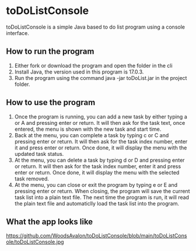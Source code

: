 # toDoListConsole
toDoListConsole is a simple Java based to do list program using a console interface.

## How to run the program
1. Either fork or download the program and open the folder in the cli
2. Install Java, the version used in this program is 17.0.3.
3. Run the program using the command java -jar toDoList.jar in the project folder.

## How to use the program
1. Once the program is running, you can add a new task by either typing a or A and pressing enter or return. It will then ask for the task text, once entered, the menu is shown with the new task and start time.
2. Back at the menu, you can complete a task by typing c or C and pressing enter or return. It will then ask for the task index number, enter it and press enter or return. Once done, it will display the menu with the updated task status.
3. At the menu, you can delete a task by typing d or D and pressing enter or return. It will then ask for the task index number, enter it and press enter or return. Once done, it will display the menu with the selected task removed.
4. At the menu, you can close or exit the program by typing e or E and pressing enter or return. When closing, the program will save the current task list into a plain text file. The next time the program is run, it will read the plain text file and automaticlly load the task list into the program.

## What the app looks like
https://github.com/WoodsAvalon/toDoListConsole/blob/main/toDoListConsole/toDoListConsole.jpg
